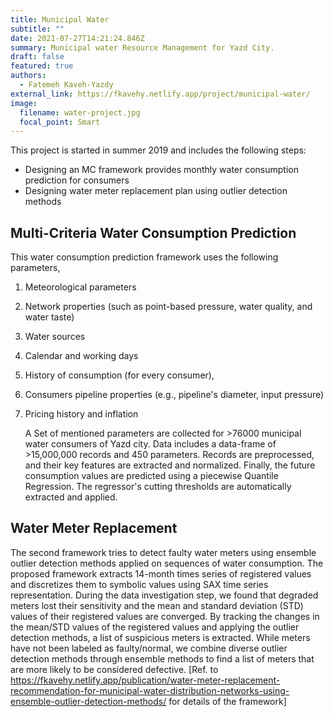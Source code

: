 ```yaml
---
title: Municipal Water
subtitle: ""
date: 2021-07-27T14:21:24.846Z
summary: Municipal water Resource Management for Yazd City.
draft: false
featured: true
authors:
  - Fatemeh Kaveh-Yazdy
external_link: https://fkavehy.netlify.app/project/municipal-water/
image:
  filename: water-project.jpg
  focal_point: Smart
---
```

This project is started in summer 2019 and includes the following steps:

* Designing an MC framework provides monthly water consumption prediction for consumers 
* Designing water meter replacement plan using outlier detection methods



##  Multi-Criteria Water Consumption Prediction

This water consumption prediction framework uses the following parameters,

1. Meteorological parameters
2. Network properties (such as point-based pressure, water quality, and water taste)
3. Water sources 
4. Calendar and working days
5. History of consumption (for every consumer), 
6. Consumers pipeline properties (e.g., pipeline's diameter, input pressure)
7. Pricing history and inflation

   A Set of mentioned parameters are collected for >76000 municipal water consumers of Yazd city. Data includes a data-frame of >15,000,000 records and 450 parameters. Records are preprocessed, and their key features are extracted and normalized. Finally, the future consumption values are predicted using a piecewise Quantile Regression. The regressor's cutting thresholds are automatically extracted and applied. 



## Water Meter Replacement

The second framework tries to detect faulty water meters using ensemble outlier detection methods applied on sequences of water consumption. The proposed framework extracts 14-month times series of registered values and discretizes them to symbolic values using SAX time series representation. During the data investigation step, we found that degraded meters lost their sensitivity and the mean and standard deviation (STD) values of their registered values are converged. By tracking the changes in the mean/STD values of the registered values and applying the outlier detection methods, a list of suspicious meters is extracted. While meters have not been labeled as faulty/normal, we combine diverse outlier detection methods through ensemble methods to find a list of meters that are more likely to be considered defective.  \[Ref. to <https://fkavehy.netlify.app/publication/water-meter-replacement-recommendation-for-municipal-water-distribution-networks-using-ensemble-outlier-detection-methods/> for details of the framework]